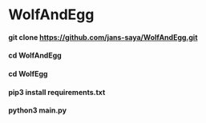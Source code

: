 # WolfAndEgg

#### git clone https://github.com/jans-saya/WolfAndEgg.git
#### cd WolfAndEgg
#### cd WolfEgg
#### pip3 install requirements.txt 
#### python3 main.py
